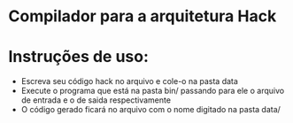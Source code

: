 # Compilador para a arquitetura Hack

# Instruções de uso:
* Escreva seu código hack no arquivo e cole-o na pasta data
* Execute o programa que está na pasta bin/ passando para ele o arquivo de entrada e o de saida respectivamente
* O código gerado ficará no arquivo com o nome digitado na pasta data/
